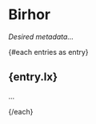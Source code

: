 <script lang="ts">
  import type { IEntry } from '@living-dictionaries/types';
  const entries: IEntry[] = [
    //...add a couple sample entry objects for mocking
  ];
</script>

<!-- prettier-ignore -->
# Birhor

*Desired metadata...*

{#each entries as entry}
  ## {entry.lx}

  ...

{/each}
